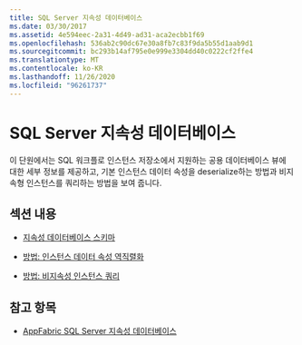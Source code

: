 ```yaml
---
title: SQL Server 지속성 데이터베이스
ms.date: 03/30/2017
ms.assetid: 4e594eec-2a31-4d49-ad31-aca2ecbb1f69
ms.openlocfilehash: 536ab2c90dc67e30a8fb7c83f9da5b55d1aab9d1
ms.sourcegitcommit: bc293b14af795e0e999e3304dd40c0222cf2ffe4
ms.translationtype: MT
ms.contentlocale: ko-KR
ms.lasthandoff: 11/26/2020
ms.locfileid: "96261737"
---
```

# <a name="sql-server-persistence-database"></a>SQL Server 지속성 데이터베이스

이 단원에서는 SQL 워크플로 인스턴스 저장소에서 지원하는 공용 데이터베이스 뷰에 대한 세부 정보를 제공하고, 기본 인스턴스 데이터 속성을 deserialize하는 방법과 비지속형 인스턴스를 쿼리하는 방법을 보여 줍니다.  
  
## <a name="in-this-section"></a>섹션 내용  
  
- [지속성 데이터베이스 스키마](persistence-database-schema.md)  
  
- [방법: 인스턴스 데이터 속성 역직렬화](how-to-deserialize-instance-data-properties.md)  
  
- [방법: 비지속성 인스턴스 쿼리](how-to-query-for-non-persisted-instances.md)  
  
## <a name="see-also"></a>참고 항목

- [AppFabric SQL Server 지속성 데이터베이스](/previous-versions/appfabric/ee790819(v=azure.10))
